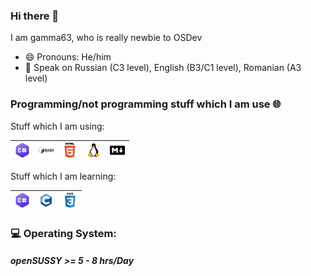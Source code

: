 ### Hi there 👋

I am gamma63, who is really newbie to OSDev

- 😄 Pronouns: He/him
- 🥶 Speak on Russian (C3 level), English (B3/C1 level), Romanian (A3 level)

### Programming/not programming stuff which I am use 🌐

Stuff which I am using:

| [<img src="https://raw.githubusercontent.com/github/explore/cfd26557025b2ccaa2d3d25f3e518e29ebea05c5/topics/csharp/csharp.png" alt="csharp logo" width="24">](https://learn.microsoft.com/en-us/dotnet/csharp/) | [<img src="https://raw.githubusercontent.com/github/explore/cfd26557025b2ccaa2d3d25f3e518e29ebea05c5/topics/bash/bash.png" alt="bash logo" width="24">](https://www.gnu.org/software/bash/manual/bash.html) | [<img src="https://raw.githubusercontent.com/github/explore/cfd26557025b2ccaa2d3d25f3e518e29ebea05c5/topics/html/html.png" alt="html logo" width="24">](https://html.spec.whatwg.org/) | [<img src="https://raw.githubusercontent.com/github/explore/cfd26557025b2ccaa2d3d25f3e518e29ebea05c5/topics/linux/linux.png" alt="linux logo" width="24">](https://kernel.org) | [<img src="https://raw.githubusercontent.com/github/explore/cfd26557025b2ccaa2d3d25f3e518e29ebea05c5/topics/markdown/markdown.png" alt="markdown logo" width="24">](https://daringfireball.net/projects/markdown/)
|---|---|---|---|---|

Stuff which I am learning:

| [<img src="https://raw.githubusercontent.com/github/explore/cfd26557025b2ccaa2d3d25f3e518e29ebea05c5/topics/csharp/csharp.png" alt="csharp logo" width="24">](https://learn.microsoft.com/en-us/dotnet/csharp/) | [<img src="https://raw.githubusercontent.com/github/explore/cfd26557025b2ccaa2d3d25f3e518e29ebea05c5/topics/c/c.png" alt="c logo" width="24">](https://www.iso.org/standard/74528.html)| [<img src="https://raw.githubusercontent.com/github/explore/cfd26557025b2ccaa2d3d25f3e518e29ebea05c5/topics/css/css.png" alt="css logo" width="24">](https://www.w3.org/TR/CSS/#css)
|---|---|---|

### 💻 Operating System: 
##### openSUSSY                  >= 5 - 8 hrs/Day
